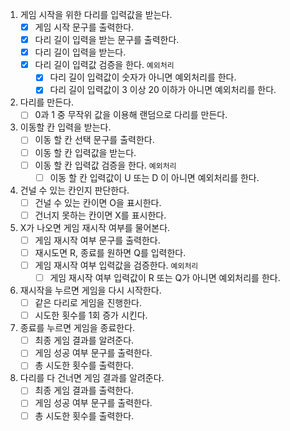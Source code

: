1. 게임 시작을 위한 다리를 입력값을 받는다.
   - [x] 게임 시작 문구를 출력한다.
   - [x] 다리 길이 입력을 받는 문구를 출력한다.
   - [x] 다리 길이 입력을 받는다.
   - [x] 다리 길이 입력값 검증을 한다. `예외처리`
     - [x] 다리 길이 입력값이 숫자가 아니면 예외처리를 한다.
     - [x] 다리 길이 입력값이 3 이상 20 이하가 아니면 예외처리를 한다.
2. 다리를 만든다.
   - [ ] 0과 1 중 무작위 값을 이용해 랜덤으로 다리를 만든다.
3. 이동할 칸 입력을 받는다.
   - [ ] 이동 할 칸 선택 문구를 출력한다.
   - [ ] 이동 할 칸 입력값을 받는다.
   - [ ] 이동 할 칸 입력값 검증을 한다. `예외처리`
     - [ ] 이동 할 칸 입력값이 U 또는 D 이 아니면 예외처리를 한다.
4. 건널 수 있는 칸인지 판단한다.
   - [ ] 건널 수 있는 칸이면 O을 표시한다.
   - [ ] 건너지 못하는 칸이면 X를 표시한다.
5. X가 나오면 게임 재시작 여부를 물어본다.
   - [ ] 게임 재시작 여부 문구를 출력한다.
   - [ ] 재시도면 R, 종료를 원하면 Q를 입력한다.
   - [ ] 게임 재시작 여부 입력값을 검증한다. `예외처리`
     - [ ] 게임 재시작 여부 입력값이 R 또는 Q가 아니면 예외처리를 한다.
6. 재시작을 누르면 게임을 다시 시작한다.
   - [ ] 같은 다리로 게임을 진행한다.
   - [ ] 시도한 횟수를 1회 증가 시킨다.
7. 종료를 누르면 게임을 종료한다.
   - [ ] 최종 게임 결과를 알려준다.
   - [ ] 게임 성공 여부 문구를 출력한다.
   - [ ] 총 시도한 횟수를 출력한다.
8. 다리를 다 건너면 게임 결과를 알려준다.
   - [ ] 최종 게임 결과를 출력한다.
   - [ ] 게임 성공 여부 문구를 출력한다.
   - [ ] 총 시도한 횟수를 출력한다.
